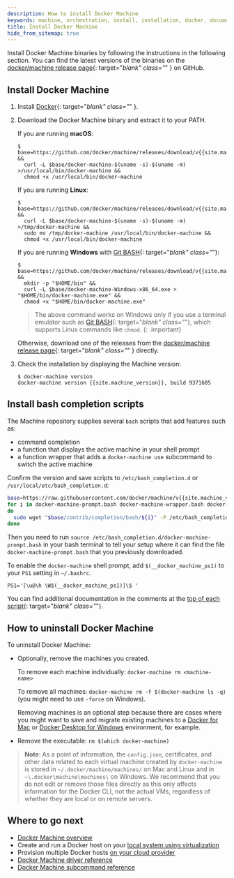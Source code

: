 ```yaml
---
description: How to install Docker Machine
keywords: machine, orchestration, install, installation, docker, documentation, uninstall Docker Machine, uninstall
title: Install Docker Machine
hide_from_sitemap: true
---
```


Install Docker Machine binaries by following the instructions in the following section. You can find the latest
versions of the binaries on the [docker/machine release
page](https://github.com/docker/machine/releases/){: target="_blank" class="_" }
on GitHub.

## Install Docker Machine

1.  Install [Docker](../engine/install/index.md){: target="_blank" class="_" }.

2.  Download the Docker Machine binary and extract it to your PATH.

    If you are running **macOS**:

    ```console
    $ base=https://github.com/docker/machine/releases/download/v{{site.machine_version}} &&
      curl -L $base/docker-machine-$(uname -s)-$(uname -m) >/usr/local/bin/docker-machine &&
      chmod +x /usr/local/bin/docker-machine
    ```

    If you are running **Linux**:

    ```console
    $ base=https://github.com/docker/machine/releases/download/v{{site.machine_version}} &&
      curl -L $base/docker-machine-$(uname -s)-$(uname -m) >/tmp/docker-machine &&
      sudo mv /tmp/docker-machine /usr/local/bin/docker-machine &&
      chmod +x /usr/local/bin/docker-machine
    ```

    If you are running **Windows** with [Git BASH](https://git-for-windows.github.io/){: target="_blank" class="_"}:

    ```console
    $ base=https://github.com/docker/machine/releases/download/v{{site.machine_version}} &&
      mkdir -p "$HOME/bin" &&
      curl -L $base/docker-machine-Windows-x86_64.exe > "$HOME/bin/docker-machine.exe" &&
      chmod +x "$HOME/bin/docker-machine.exe"
    ```

    > The above command works on Windows only if you use a
    terminal emulator such as [Git BASH](https://git-for-windows.github.io/){: target="_blank" class="_"}, which supports Linux commands like `chmod`.
    {: .important}

    Otherwise, download one of the releases from the [docker/machine release
    page](https://github.com/docker/machine/releases/){: target="_blank" class="_" } directly.

3.  Check the installation by displaying the Machine version:

        $ docker-machine version
        docker-machine version {{site.machine_version}}, build 9371605

## Install bash completion scripts

The Machine repository supplies several `bash` scripts that add features such
as:

-   command completion
-   a function that displays the active machine in your shell prompt
-   a function wrapper that adds a `docker-machine use` subcommand to switch the
    active machine

Confirm the version and save scripts to `/etc/bash_completion.d` or
`/usr/local/etc/bash_completion.d`:

```bash
base=https://raw.githubusercontent.com/docker/machine/v{{site.machine_version}}
for i in docker-machine-prompt.bash docker-machine-wrapper.bash docker-machine.bash
do
  sudo wget "$base/contrib/completion/bash/${i}" -P /etc/bash_completion.d
done
```

Then you need to run `source
/etc/bash_completion.d/docker-machine-prompt.bash` in your bash
terminal to tell your setup where it can find the file
`docker-machine-prompt.bash` that you previously downloaded.

To enable the `docker-machine` shell prompt, add
`$(__docker_machine_ps1)` to your `PS1` setting in `~/.bashrc`.

```
PS1='[\u@\h \W$(__docker_machine_ps1)]\$ '
```

You can find additional documentation in the comments at the [top of
each
script](https://github.com/docker/machine/tree/master/contrib/completion/bash){:
target="_blank" class="_"}.

## How to uninstall Docker Machine

To uninstall Docker Machine:

*  Optionally, remove the machines you created.

   To remove each machine individually: `docker-machine rm <machine-name>`

   To remove all machines: `docker-machine rm -f $(docker-machine ls
   -q)` (you might need to use `-force` on Windows).

   Removing machines is an optional step because there are cases where
   you might want to save and migrate existing machines to a
   [Docker for Mac](../docker-for-mac/index.md) or
   [Docker Desktop for Windows](../docker-for-windows/index.md) environment,
   for example.

*  Remove the executable: `rm $(which docker-machine)`


>**Note**: As a point of information, the `config.json`, certificates,
and other data related to each virtual machine created by `docker-machine`
is stored in `~/.docker/machine/machines/` on Mac and Linux and in
`~\.docker\machine\machines\` on Windows. We recommend that you do not edit or
remove those files directly as this only affects information for the Docker
CLI, not the actual VMs, regardless of whether they are local or on remote
servers.

## Where to go next

-  [Docker Machine overview](overview.md)
-  Create and run a Docker host on your [local system using virtualization](get-started.md)
-  Provision multiple Docker hosts [on your cloud provider](get-started-cloud.md)
-  [Docker Machine driver reference](drivers/index.md)
-  [Docker Machine subcommand reference](reference/index.md)
